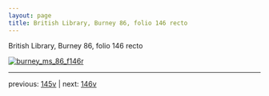 ```yaml
---
layout: page
title: British Library, Burney 86, folio 146 recto
---
```


British Library, Burney 86, folio 146 recto

[![burney_ms_86_f146r](http://www.homermultitext.org/iipsrv?IIIF=/project/homer/pyramidal/deepzoom/bl/burney86imgs/v1/burney_ms_86_f146r.tif/full/800,/0/default.jpg)](http://www.homermultitext.org/ict2/?urn=urn:cite2:bl:burney86imgs.v1:burney_ms_86_f146r) 

---

previous:  [145v](../145v/) | next: [146v](../146v/)